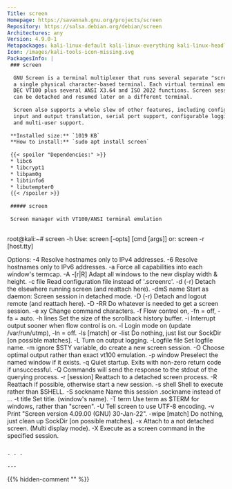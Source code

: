 ```yaml
---
Title: screen
Homepage: https://savannah.gnu.org/projects/screen
Repository: https://salsa.debian.org/debian/screen
Architectures: any
Version: 4.9.0-1
Metapackages: kali-linux-default kali-linux-everything kali-linux-headless kali-linux-large kali-tools-802-11 kali-tools-sniffing-spoofing kali-tools-wireless 
Icon: /images/kali-tools-icon-missing.svg
PackagesInfo: |
 ### screen
 
  GNU Screen is a terminal multiplexer that runs several separate "screens" on
  a single physical character-based terminal. Each virtual terminal emulates a
  DEC VT100 plus several ANSI X3.64 and ISO 2022 functions. Screen sessions
  can be detached and resumed later on a different terminal.
   
  Screen also supports a whole slew of other features, including configurable
  input and output translation, serial port support, configurable logging,
  and multi-user support.
 
 **Installed size:** `1019 KB`  
 **How to install:** `sudo apt install screen`  
 
 {{< spoiler "Dependencies:" >}}
 * libc6 
 * libcrypt1 
 * libpam0g 
 * libtinfo6 
 * libutempter0 
 {{< /spoiler >}}
 
 ##### screen
 
 Screen manager with VT100/ANSI terminal emulation
 
 ```
 root@kali:~# screen -h
 Use: screen [-opts] [cmd [args]]
  or: screen -r [host.tty]
 
 Options:
 -4            Resolve hostnames only to IPv4 addresses.
 -6            Resolve hostnames only to IPv6 addresses.
 -a            Force all capabilities into each window's termcap.
 -A -[r|R]     Adapt all windows to the new display width & height.
 -c file       Read configuration file instead of '.screenrc'.
 -d (-r)       Detach the elsewhere running screen (and reattach here).
 -dmS name     Start as daemon: Screen session in detached mode.
 -D (-r)       Detach and logout remote (and reattach here).
 -D -RR        Do whatever is needed to get a screen session.
 -e xy         Change command characters.
 -f            Flow control on, -fn = off, -fa = auto.
 -h lines      Set the size of the scrollback history buffer.
 -i            Interrupt output sooner when flow control is on.
 -l            Login mode on (update /var/run/utmp), -ln = off.
 -ls [match]   or
 -list         Do nothing, just list our SockDir [on possible matches].
 -L            Turn on output logging.
 -Logfile file Set logfile name.
 -m            ignore $STY variable, do create a new screen session.
 -O            Choose optimal output rather than exact vt100 emulation.
 -p window     Preselect the named window if it exists.
 -q            Quiet startup. Exits with non-zero return code if unsuccessful.
 -Q            Commands will send the response to the stdout of the querying process.
 -r [session]  Reattach to a detached screen process.
 -R            Reattach if possible, otherwise start a new session.
 -s shell      Shell to execute rather than $SHELL.
 -S sockname   Name this session <pid>.sockname instead of <pid>.<tty>.<host>.
 -t title      Set title. (window's name).
 -T term       Use term as $TERM for windows, rather than "screen".
 -U            Tell screen to use UTF-8 encoding.
 -v            Print "Screen version 4.09.00 (GNU) 30-Jan-22".
 -wipe [match] Do nothing, just clean up SockDir [on possible matches].
 -x            Attach to a not detached screen. (Multi display mode).
 -X            Execute <cmd> as a screen command in the specified session.
 ```
 
 - - -
 
---
```

{{% hidden-comment "<!--Do not edit anything above this line-->" %}}
